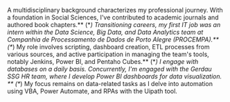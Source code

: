 A multidisciplinary background characterizes my professional journey. With a foundation in Social Sciences, I've contributed to academic journals and authored book chapters.** (\**)
Transitioning careers, my first IT job was an intern within the Data Science, Big Data, and Data Analytics team at Companhia de Processamento de Dados de Porto Alegre (PROCEMPA).** (\**)
My role involves scripting, dashboard creation, ETL processes from various sources, and active participation in managing the team's tools, notably Jenkins, Power BI, and Pentaho Cubes.** (\**)
I engage with databases on a daily basis. Concurrently, I'm engaged with the Gerdau SSG HR team, where I develop Power BI dashboards for data visualization. ** (\**)
My focus remains on data-related tasks as I delve into automation using VBA, Power Automate, and RPAs with the Uipath tool.

